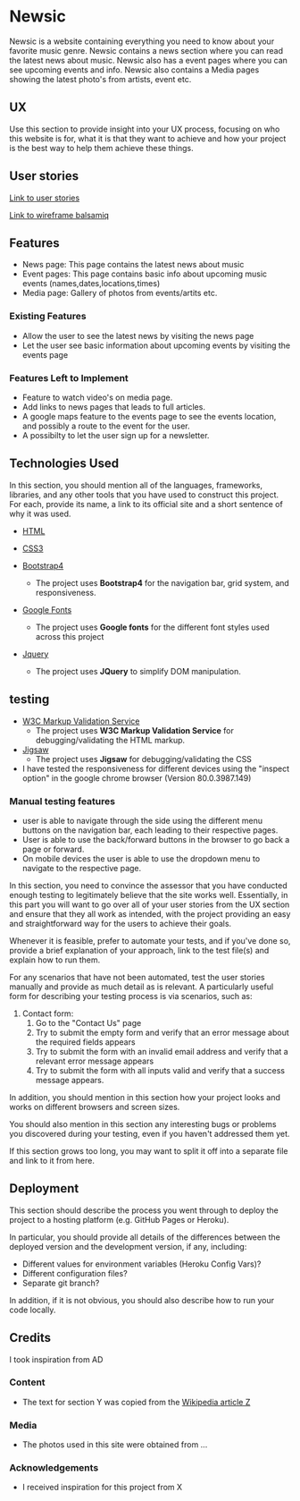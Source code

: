 # Newsic

Newsic is a website containing everything you need to know about your favorite music genre.
Newsic contains a news section where you can read the latest news about music. 
Newsic also has a event pages where you can see upcoming events and info.
Newsic also contains a Media pages showing the latest photo's from artists, event  etc.
 
## UX
 
Use this section to provide insight into your UX process, focusing on who this website is for, what it is that they want to achieve and how your project is the best way to help them achieve these things.

## User  stories

[Link to  user stories](https://github.com/kris965/milestoneproject1/issues/1)

[Link to wireframe balsamiq](./milestone1.pdf)

## Features

- News page: This page contains the latest news about music
- Event pages: This page contains basic info about upcoming music events (names,dates,locations,times)
- Media page: Gallery of photos from events/artits etc.
 
### Existing Features
- Allow the user to see the latest news by visiting the news page
- Let the user see basic information about upcoming events by visiting the events page

### Features Left to Implement
- Feature to watch video's on media page.
- Add links to news pages that leads to full articles.
- A google maps feature to the events page to see the events location, and possibly a route to the event for the user.
- A possibilty to let the user sign up for a newsletter.

## Technologies Used

In this section, you should mention all of the languages, frameworks, libraries, and any other tools that you have used to construct this project. For each, provide its name, a link to its official site and a short sentence of why it was used.


- [HTML](https://jquery.com)

- [CSS3](https://jquery.com)

- [Bootstrap4](https://getbootstrap.com/)
    - The project uses **Bootstrap4** for the navigation bar, grid system, and responsiveness.
- [Google Fonts](https://fonts.google.com/)
    - The project uses **Google fonts** for the different font styles used across this project
- [Jquery](https://jquery.com)
    - The project uses **JQuery** to simplify DOM manipulation.
       


## testing

- [W3C Markup Validation Service](https://validator.w3.org/#validate_by_uri)
    - The project uses **W3C Markup Validation Service** for debugging/validating the HTML markup.
- [Jigsaw](https://jigsaw.w3.org/css-validator/)
    - The project uses **Jigsaw** for debugging/validating the CSS
- I have tested the responsiveness for different devices using the "inspect option" in the google chrome browser (Version 80.0.3987.149)

### Manual testing features

- user is able to navigate through the side using the different menu buttons on the navigation bar, each leading to their respective pages.
- User is able to use the back/forward buttons in the browser to go back a page or forward.
- On mobile devices the user is able to use the dropdown menu to navigate to the respective page. 



In this section, you need to convince the assessor that you have conducted enough testing to legitimately believe that the site works well. Essentially, in this part you will want to go over all of your user stories from the UX section and ensure that they all work as intended, with the project providing an easy and straightforward way for the users to achieve their goals.

Whenever it is feasible, prefer to automate your tests, and if you've done so, provide a brief explanation of your approach, link to the test file(s) and explain how to run them.

For any scenarios that have not been automated, test the user stories manually and provide as much detail as is relevant. A particularly useful form for describing your testing process is via scenarios, such as:

1. Contact form:
    1. Go to the "Contact Us" page
    2. Try to submit the empty form and verify that an error message about the required fields appears
    3. Try to submit the form with an invalid email address and verify that a relevant error message appears
    4. Try to submit the form with all inputs valid and verify that a success message appears.

In addition, you should mention in this section how your project looks and works on different browsers and screen sizes.

You should also mention in this section any interesting bugs or problems you discovered during your testing, even if you haven't addressed them yet.

If this section grows too long, you may want to split it off into a separate file and link to it from here.

## Deployment

This section should describe the process you went through to deploy the project to a hosting platform (e.g. GitHub Pages or Heroku).

In particular, you should provide all details of the differences between the deployed version and the development version, if any, including:
- Different values for environment variables (Heroku Config Vars)?
- Different configuration files?
- Separate git branch?

In addition, if it is not obvious, you should also describe how to run your code locally.


## Credits
I took inspiration from AD 

### Content
- The text for section Y was copied from the [Wikipedia article Z](https://en.wikipedia.org/wiki/Z)

### Media
- The photos used in this site were obtained from ...

### Acknowledgements

- I received inspiration for this project from X
